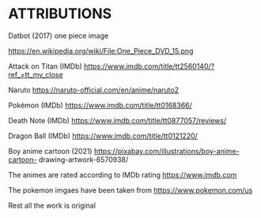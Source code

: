 # ATTRIBUTIONS

Datbot (2017) one piece image

https://en.wikipedia.org/wiki/File:One_Piece_DVD_15.png

Attack on Titan (IMDb) https://www.imdb.com/title/tt2560140/?ref_=tt_mv_close

Naruto https://naruto-official.com/en/anime/naruto2

Pokémon (IMDb) https://www.imdb.com/title/tt0168366/

Death Note (IMDb) https://www.imdb.com/title/tt0877057/reviews/

Dragon Ball (IMDb) https://www.imdb.com/title/tt0121220/

Boy anime cartoon (2021) https://pixabay.com/illustrations/boy-anime-cartoon-
drawing-artwork-6570938/

The animes are rated according to IMDb rating https://www.imdb.com

The pokemon imgaes have been taken from https://www.pokemon.com/us

Rest all the work is original
